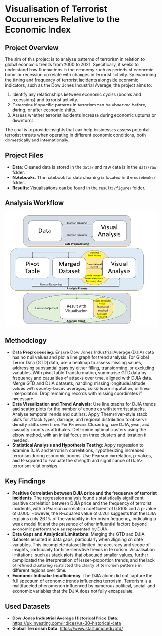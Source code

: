 # Visualisation of Terrorist Occurrences Relative to the Economic Index
## Project Overview
The aim of this project is to analyse patterns of terrorism in relation to global economic trends from 2000 to 2021. Specifically, it seeks to understand how fluctuations in the economy such as periods of economic boom or recession correlate with changes in terrorist activity. By examining the timing and frequency of terrorist incidents alongside economic indicators, such as the Dow Jones Industrial Average, the project aims to:
1. Identify any relationships between economic cycles (booms and recessions) and terrorist activity.
2. Determine if specific patterns in terrorism can be observed before, during, or after economic shifts.
3. Assess whether terrorist incidents increase during economic upturns or downturns.

The goal is to provide insights that can help businesses assess potential terrorist threats when operating in different economic conditions, both domestically and internationally.

## Project Files
- **Data**: Cleaned data is stored in the `data/` and raw data is in the `data/raw` folder.
- **Notebooks**: The notebook for data cleaning is located in the `notebooks/` folder.
- **Results**: Visualisations can be found in the `results/figures` folder.

## Analysis Workflow
![Analysis Workflow](workflow/analysis_workflow.png)

## Methodology
- **Data Preprocessing**: Ensure Dow Jones Industrial Average (DJIA) data has no null values and plot a line graph for trend analysis. For Global Terror Data (GTD) data, use a heatmap to assess missing values, addressing substantial gaps by either filling, transforming, or excluding variables. With pivot table Transformation, summarise GTD data by frequency and casualties of attacks over time, aligned with DJIA data. Merge GTD and DJIA datasets, handling missing longitude/latitude values with country-based averages, scikit-learn imputation, or linear interpolation. Drop remaining records with missing coordinates if necessary.
- **Data Visualization and Trend Analysis**: Use line graphs for DJIA trends and scatter plots for the number of countries with terrorist attacks. Analyse temporal trends and outliers. Apply Themeriver-style stack plots for attack types, damage, and regional distribution to observe density shifts over time. For K-means Clustering, use DJIA, year, and casualty counts as attributes. Determine optimal clusters using the elbow method, with an initial focus on three clusters and iteration if needed.
- **Statistical Analysis and Hypothesis Testing**: Apply regression to examine DJIA and terrorism correlations, hypothesizing increased terrorism during economic booms. Use Pearson correlation, p-values, and R-squared to evaluate the strength and significance of DJIA-terrorism relationships.

## Key Findings
- **Positive Correlation between DJIA price and the frequency of terrorist incidents**: The regression analysis found a statistically significant positive correlation between DJIA price and the frequency of terrorist incidents, with a Pearson correlation coefficient of 0.5105 and a p-value of 0.000. However, the R-squared value of 0.261 suggests that the DJIA explains only 26.1% of the variability in terrorism frequency, indicating a weak model fit and the presence of other influential factors beyond economic performance as represented by DJIA.
- **Data Gaps and Analytical Limitations**: Merging the GTD and DJIA datasets resulted in data gaps, particularly when aligning on date variables. This incomplete dataset limited the accuracy and scope of insights, particularly for time-sensitive trends in terrorism. Visualisation limitations, such as stack plots that obscured smaller values, further complicated the interpretation of lesser-proportion trends, and the lack of refined clustering restricted the clarity of terrorism patterns in different regions over time.
- **Economic Indicator Insufficiency**: The DJIA alone did not capture the full spectrum of economic trends influencing terrorism. Terrorism is a multifaceted phenomenon influenced by numerous political, social, and economic variables that the DJIA does not fully encapsulate.

## Used Datasets
- **Dow Jones Industrial Average Historical Price Data**: https://uk.investing.com/indices/us-30-historical-data
- **Global Terrorism Data**: https://www.start.umd.edu/gtd/
